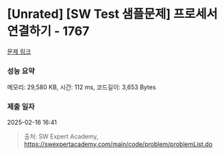 # [Unrated] [SW Test 샘플문제] 프로세서 연결하기 - 1767 

[문제 링크](https://swexpertacademy.com/main/code/problem/problemDetail.do?contestProbId=AV4suNtaXFEDFAUf) 

### 성능 요약

메모리: 29,580 KB, 시간: 112 ms, 코드길이: 3,653 Bytes

### 제출 일자

2025-02-16 16:41



> 출처: SW Expert Academy, https://swexpertacademy.com/main/code/problem/problemList.do